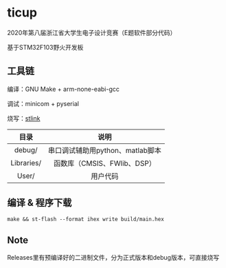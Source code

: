 # ticup
2020年第八届浙江省大学生电子设计竞赛（E题软件部分代码）

基于STM32F103野火开发板

## 工具链

编译：GNU Make + arm-none-eabi-gcc

调试：minicom + pyserial

烧写：[stlink](https://github.com/stlink-org/stlink)

|    目录    |               说明               |
| :--------: | :------------------------------: |
|   debug/   | 串口调试辅助用python、matlab脚本 |
| Libraries/ |   函数库（CMSIS、FWlib、DSP）    |
|   User/    |             用户代码             |

## 编译 & 程序下载

```shell
make && st-flash --format ihex write build/main.hex
```

## Note

Releases里有预编译好的二进制文件，分为正式版本和debug版本，可直接烧写